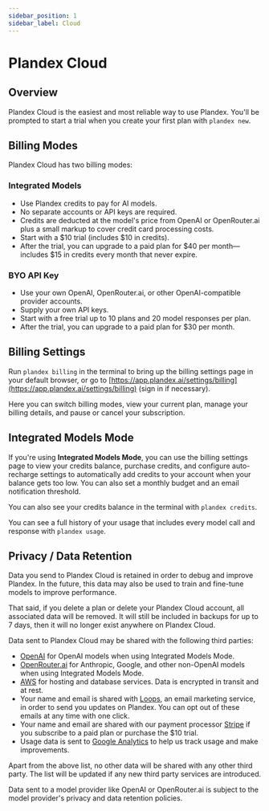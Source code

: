```yaml
---
sidebar_position: 1
sidebar_label: Cloud
---
```


# Plandex Cloud

## Overview

Plandex Cloud is the easiest and most reliable way to use Plandex. You'll be prompted to start a trial when you create your first plan with `plandex new`. 

## Billing Modes

Plandex Cloud has two billing modes:

### Integrated Models 

- Use Plandex credits to pay for AI models. 
- No separate accounts or API keys are required. 
- Credits are deducted at the model's price from OpenAI or OpenRouter.ai plus a small markup to cover credit card processing costs.
- Start with a $10 trial (includes $10 in credits).
- After the trial, you can upgrade to a paid plan for $40 per month—includes $15 in credits every month that never expire.

### BYO API Key

- Use your own OpenAI, OpenRouter.ai, or other OpenAI-compatible provider accounts.
- Supply your own API keys.
- Start with a free trial up to 10 plans and 20 model responses per plan.
- After the trial, you can upgrade to a paid plan for $30 per month.

## Billing Settings

Run `plandex billing` in the terminal to bring up the billing settings page in your default browser, or go to [https://app.plandex.ai/settings/billing](https://app.plandex.ai/settings/billing) (sign in if necessary).

Here you can switch billing modes, view your current plan, manage your billing details, and pause or cancel your subscription.

## Integrated Models Mode

If you're using **Integrated Models Mode**, you can use the billing settings page to view your credits balance, purchase credits, and configure auto-recharge settings to automatically add credits to your account when your balance gets too low. You can also set a monthly budget and an email notification threshold.

You can also see your credits balance in the terminal with `plandex credits`.

You can see a full history of your usage that includes every model call and response with `plandex usage`.

## Privacy / Data Retention

Data you send to Plandex Cloud is retained in order to debug and improve Plandex. In the future, this data may also be used to train and fine-tune models to improve performance.

That said, if you delete a plan or delete your Plandex Cloud account, all associated data will be removed. It will still be included in backups for up to 7 days, then it will no longer exist anywhere on Plandex Cloud.

Data sent to Plandex Cloud may be shared with the following third parties:

- [OpenAI](https://openai.com) for OpenAI models when using Integrated Models Mode.
- [OpenRouter.ai](https://openrouter.ai/) for Anthropic, Google, and other non-OpenAI models when using Integrated Models Mode.
- [AWS](https://aws.amazon.com/) for hosting and database services. Data is encrypted in transit and at rest.
- Your name and email is shared with [Loops](https://loops.so/), an email marketing service, in order to send you updates on Plandex. You can opt out of these emails at any time with one click.
- Your name and email are shared with our payment processor [Stripe](https://stripe.com/) if you subscribe to a paid plan or purchase the $10 trial.
- Usage data is sent to [Google Analytics](https://analytics.google.com/) to help us track usage and make improvements.

Apart from the above list, no other data will be shared with any other third party. The list will be updated if any new third party services are introduced.

Data sent to a model provider like OpenAI or OpenRouter.ai is subject to the model provider's privacy and data retention policies.